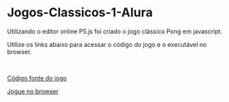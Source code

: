 # Jogos-Classicos-1-Alura
Utilizando o editor online P5.js foi criado o jogo clássico Pong em javascript.

Utilize os links abaixo para acessar o código do jogo e o executável no browser.

<br>

[Código fonte do jogo](https://editor.p5js.org/GustavoRodrigues/sketches/W_zwoybIn
 "Código Fonte")

[Jogue no browser](https://editor.p5js.org/GustavoRodrigues/present/W_zwoybIn "Pong")
         
       

